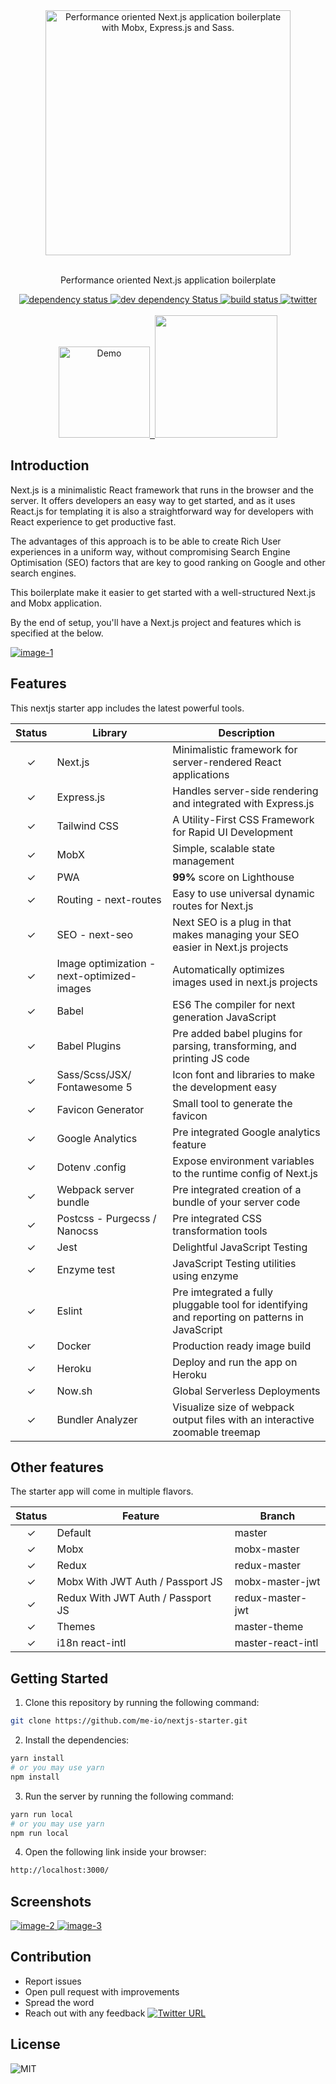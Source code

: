 <div align="center">
  <div>
    <img src="https://cdn-images-1.medium.com/max/1600/1*OA9c8CovXaqjwbzi_qYKsA.jpeg" alt="Performance oriented Next.js application boilerplate with Mobx, Express.js and Sass." width="392" />
  </div>
  <br/>
  <p>Performance oriented Next.js application boilerplate</p>
  <div>
    <a href="https://david-dm.org/me-io/nextjs-starter">
      <img src="https://david-dm.org/me-io/nextjs-starter.svg?style=flat-square" alt="dependency status" />
    </a>
    <a href="https://david-dm.org/me-io/nextjs-starter?type=dev">
      <img src="https://david-dm.org/me-io/nextjs-starter/dev-status.svg?style=flat-square" alt="dev dependency Status" />
    </a>
    <a href="https://travis-ci.org/me-io/nextjs-starter">
      <img src="https://img.shields.io/travis/me-io/nextjs-starter/master.svg?style=flat-square" alt="build status" />
    </a>
    <a href="https://twitter.com/meabed">
      <img src="https://img.shields.io/twitter/url/https/twitter.com/meabed.svg?style=social&label=Follow%20%40meabed" alt="twitter" />
    </a>
  </div>
  <br/>
  <div>
    <a href="https://nextjs-starter-app.herokuapp.com/">
      <img src="https://i.imgur.com/HuzhV03.png" alt="Demo" width="146">
    </a>
    <a href="https://heroku.com/deploy">
      <img src="https://www.herokucdn.com/deploy/button.svg" alt="">
    </a>
    <a href="https://codesandbox.io/s/github/me-io/nextjs-starter/tree/master/">
      <img src="https://i.imgur.com/aM38khO.png" alt="" width="196">
    </a>
  </div>
</div>

## Introduction

Next.js is a minimalistic React framework that runs in the browser and the server. It offers developers an easy way to get started, and as it uses React.js for templating it is also a straightforward way for developers with React experience to get productive fast.

The advantages of this approach is to be able to create Rich User experiences in a uniform way, without compromising Search Engine Optimisation (SEO) factors that are key to good ranking on Google and other search engines.

This boilerplate make it easier to get started with a well-structured Next.js and Mobx application.

By the end of setup, you'll have a Next.js project and features which is specified at the below.

<div>
  <a href="https://nextjs-starter-app.herokuapp.com/">
    <img src="https://i.imgur.com/fFLwulo.png" alt="image-1">
  </a>
</div>

## Features

This nextjs starter app includes the latest powerful tools.

| Status | Library | Description |
|:---:|---|---|
| ✓ | Next.js | Minimalistic framework for server-rendered React applications |
| ✓ | Express.js | Handles server-side rendering and integrated with Express.js |
| ✓ | Tailwind CSS | A Utility-First CSS Framework for Rapid UI Development |
| ✓ | MobX | Simple, scalable state management |
| ✓ | PWA | **99%** score on Lighthouse |
| ✓ | Routing - next-routes | Easy to use universal dynamic routes for Next.js |
| ✓ | SEO - next-seo | Next SEO is a plug in that makes managing your SEO easier in Next.js projects |
| ✓ | Image optimization - next-optimized-images | Automatically optimizes images used in next.js projects |
| ✓ | Babel | ES6 The compiler for next generation JavaScript |
| ✓ | Babel Plugins | Pre added babel plugins for parsing, transforming, and printing JS code |
| ✓ | Sass/Scss/JSX/ Fontawesome 5 | Icon font and libraries to make the development easy |
| ✓ | Favicon Generator | Small tool to generate the favicon |
| ✓ | Google Analytics | Pre integrated Google analytics feature |
| ✓ | Dotenv .config | Expose environment variables to the runtime config of Next.js |
| ✓ | Webpack server bundle | Pre integrated creation of a bundle of your server code |
| ✓ | Postcss - Purgecss / Nanocss | Pre integrated CSS transformation tools |
| ✓ | Jest | Delightful JavaScript Testing |
| ✓ | Enzyme test | JavaScript Testing utilities using enzyme |
| ✓ | Eslint | Pre imtegrated a fully pluggable tool for identifying and reporting on patterns in JavaScript |
| ✓ | Docker | Production ready image build |
| ✓ | Heroku | Deploy and run the app on Heroku |
| ✓ | Now.sh | Global Serverless Deployments |
| ✓ | Bundler Analyzer | Visualize size of webpack output files with an interactive zoomable treemap |

## Other features

The starter app will come in multiple flavors.

| Status | Feature | Branch |
|:---:|---|---|
| ✓ | Default | master |
| ✓ | Mobx | mobx-master |
| ✓ | Redux | redux-master |
| ✓ | Mobx With JWT Auth / Passport JS | mobx-master-jwt |
| ✓ | Redux With JWT Auth / Passport JS | redux-master-jwt |
| ✓ | Themes | master-theme |
| ✓ | i18n react-intl | master-react-intl |

## Getting Started

1. Clone this repository by running the following command:
  ```bash
  git clone https://github.com/me-io/nextjs-starter.git
  ```

2. Install the dependencies:
  ```bash
  yarn install
  # or you may use yarn
  npm install
  ```

3. Run the server by running the following command:
  ```bash
  yarn run local
  # or you may use yarn
  npm run local
  ```

4. Open the following link inside your browser:
  ```bash
  http://localhost:3000/
  ```

## Screenshots

<div>
  <a href="https://nextjs-starter-app.herokuapp.com/example/about-us">
    <img src="https://i.imgur.com/BjGvYRA.png" alt="image-2">
  </a>
  <a href="https://nextjs-starter-app.herokuapp.com/example/contact-us">
    <img src="https://i.imgur.com/iXhj8tI.png" alt="image-3">
  </a>
</div>

## Contribution

- Report issues
- Open pull request with improvements
- Spread the word
- Reach out with any feedback [![Twitter URL](https://img.shields.io/twitter/url/https/twitter.com/meabed.svg?style=social&label=Follow%20%40meabed)](https://twitter.com/meabed)

## License

<div>
  <img src="https://img.shields.io/badge/license-MIT-brightgreen.svg?style=flat-square" alt="MIT">
</div>
